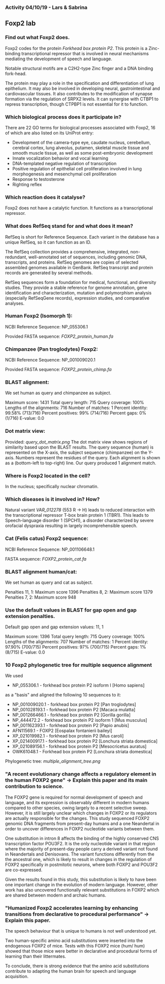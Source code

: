 ### Activity 04/10/19 - Lars & Sabrina

## Foxp2 lab

### Find out what Foxp2 does.

Foxp2 codes for the protein _Forkhead box protein P2_. This protein is a Zinc-binding transcriptional repressor that is involved in neural mechanisms mediating the development of speech and language. 

Notable structural motifs are a C2H2-type Zinc finger and a DNA binding fork-head.

The protein may play a role in the specification and differentiation of lung epithelium. It may also be involved in developing neural, gastrointestinal and cardiovascular tissues. It also contributes to the modification of synapse formation via the regulation of SRPX2 levels. It can synergise with CTBP1 to repress transcription, though CTPBP1 is not essential for it to function. 


### Which biological process does it participate in?

There are 22 GO terms for biological processes associated with Foxp2, 16 of which are also listed on its UniProt entry:
* Development of the camera-type eye, caudate nucleus, cerebellum, cerebral cortex, lung alveolus, putamen, skeletal muscle tissue and smooth muscle tissue, as well as some post-embryonic development
* Innate vocalization behavior and vocal learning
* DNA-templated negative regulation of transcription
* Positive regulation of epithelial cell proliferation involved in lung morphogenesis and  mesenchymal cell proliferation
* Response to testosterone
* Righting reflex


### Which reaction does it catalyse?

Foxp2 does not have a catalytic function. It functions as a transcriptional repressor.


### What does RefSeq stand for and what does it mean?

RefSeq is short for Reference Sequence. Each variant in the database has a unique RefSeq, so it can function as an ID.

The RefSeq collection provides a comprehensive, integrated, non-redundant, well-annotated set of sequences, including genomic DNA, transcripts, and proteins. RefSeq genomes are copies of selected assembled genomes available in GenBank. RefSeq transcript and protein records are generated by several methods.

RefSeq sequences form a foundation for medical, functional, and diversity studies. They provide a stable reference for genome annotation, gene identification and characterization, mutation and polymorphism analysis (especially RefSeqGene records), expression studies, and comparative analyses.


### Human Foxp2 (Isomorph 1):

NCBI Reference Sequence: NP_055306.1

Provided FASTA sequence: _FOXP2_protein_human.fa_


### Chimpanzee (Pan troglodytes) Foxp2:

NCBI Reference Sequence: NP_001009020.1

Provided FASTA sequence: _FOXP2_protein_chimp.fa_


### BLAST alignment:

We set human as query and chimpanzee as subject.

Maximum score: 1431
Total query length: 715
Query coverage: 100%
Lengths of the alignments: 716
Number of matches: 1
Percent identity: 99.58% (713/716)
Percent positives: 99% (714/716)
Percent gaps: 0% (1/716)
E-value: 0.0


### Dot matrix view:

Provided: _query_dot_matrix.png_
The dot matrix view shows regions of similarity based upon the BLAST results.
The query sequence (human) is represented on the X-axis, the subject sequence (chimpanzee) on the Y-axis. Numbers represent the residues of the query. Each alignment is shown as a (bottom-left to top-right) line. Our query produced 1 alignment match.


### Where is Foxp2 located in the cell?

In the nucleus; specifically nuclear chromatin.


### Which diseases is it involved in? How?

Natural variant _VAR_012278_ (553 R → H) leads to reduced interaction with the transcriptional repressor T-box brain protein 1 (TBR1). This leads to Speech-language disorder 1 (SPCH1), a disorder characterized by severe orofacial dyspraxia resulting in largely incomprehensible speech.


### Cat (Felis catus) Foxp2 sequence:

NCBI Reference Sequence: NP_001106648.1

FASTA sequence: _FOXP2_protein_cat.fa_


### BLAST alignment human/cat:

We set human as query and cat as subject.

Penalties 11, 1: Maximum score 1396
Penalties 8, 2: Maximum score 1379
Penalties 7, 2: Maximum score 948


### Use the default values in BLAST for gap open and gap extension penalties.

Default gap open and gap extension values: 11, 1

Maximum score: 1396
Total query length: 715
Query coverage: 100%
Lengths of the alignments: 707
Number of matches: 1
Percent identity: 97.90% (700/715)
Percent positives: 97% (700/715)
Percent gaps: 1% (8/715)
E-value: 0.0


### 10 Foxp2 phylogenetic tree for multiple sequence alignment

We used
* NP_055306.1 - forkhead box protein P2 isoform I [Homo sapiens]

as a "basis" and aligned the following 10 sequences to it:
* NP_001009020.1 - forkhead box protein P2 [Pan troglodytes]
* NP_001028193.1 - forkhead box protein P2 [Macaca mulatta]
* NP_001266466.1 - forkhead box protein P2 [Gorilla gorilla]
* NP_444472.2 - forkhead box protein P2 isoform 1 [Mus musculus]
* NP_001162393.1 - forkhead box protein P2 [Papio anubis]
* AFN11569.1 - FOXP2 [Eospalax fontanierii baileyi]
* XP_021019982.1 - forkhead box protein P2 [Mus caroli]
* XP_021400917.1 - forkhead box protein P2 [Lonchura striata domestica]
* XP_021089156.1 - forkhead box protein P2 [Mesocricetus auratus]
* OWK61048.1 - Forkhead box protein P2 [Lonchura striata domestica] 

Phylogenetic tree: _multiple_alignment_tree.png_


### "A recent evolutionary change affects a regulatory element in the human FOXP2 gene" → Explain this paper and its main contribution to science.

The FOXP2 gene is required for normal development of speech and language, and its expression is  observably different in modern humans compared to other species, owing largely to a recent selective sweep. However, it is still largely unclear which changes in FOXP2 or its regulators are actually responsible for the changes. This study sequenced FOXP2 genomic DNA fragments from present-day humans and a one Neandertal in order to uncover differences in FOXP2 nucleotide variants between them.

One substitution in intron 8 affects the binding of the highly conserved CNS transcription factor POU3F2. It is the only nucleotide variant in that region where the majority of present-day people carry a derived variant not found in Neandertals and Denisovans. The variant functions differently from the the ancestral one, which is likely to result in changes in the regulation of FOXP2 specifically in postmitotic neurons, where both FOXP2 and POU3F2 are co-expressed.

Given the results found in this study, this substitution is likely to have been one important change in the evolution of modern language. However, other work has also uncovered functionally relevant substitutions in FOXP2 which are shared between modern and archaic humans.


### "Humanized Foxp2 accelerates learning by enhancing transitions from declarative to procedural performance" → Explain this paper.

The speech behaviour that is unique to humans is not well understood yet.

Two human-specific amino acid substitutions were inserted into the endogenous FOXP2 of mice. Tests with this FOXP2 mice (hum/ hum) showed that those mice were better in declarative and procedural forms of learning than their littermates.

To conclude, there is strong evidence that the amino acid substitutions contribute to adapting the human brain for speech and language acquisition.
